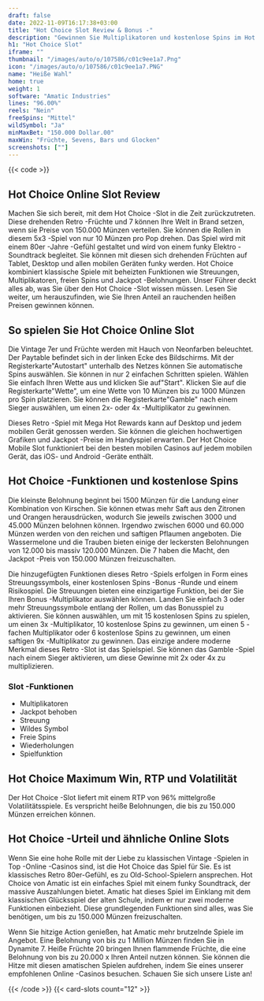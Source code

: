 ```yaml
---
draft: false
date: 2022-11-09T16:17:38+03:00
title: "Hot Choice Slot Review & Bonus -"
description: "Gewinnen Sie Multiplikatoren und kostenlose Spins im Hot Choice Slot von Amatic! Lesen Sie unsere Rezension, um herauszufinden, wie Sie 150.000 Münzen in einem Spin gewinnen können! Beinhaltet RTP & mehr."
h1: "Hot Choice Slot"
iframe: ""
thumbnail: "/images/auto/o/107586/c01c9ee1a7.Png"
icon: "/images/auto/o/107586/c01c9ee1a7.PNG"
name: "Heiße Wahl"
home: true
weight: 1
software: "Amatic Industries"
lines: "96.00%"
reels: "Nein"
freeSpins: "Mittel"
wildSymbol: "Ja"
minMaxBet: "150.000 Dollar.00"
maxWin: "Früchte, Sevens, Bars und Glocken"
screenshots: [""]
---
```


{{< code >}}<h2>Hot Choice Online Slot Review</h2><p>Machen Sie sich bereit, mit dem Hot Choice -Slot in die Zeit zurückzutreten. Diese drehenden Retro -Früchte und 7 können Ihre Welt in Brand setzen, wenn sie Preise von 150.000 Münzen verteilen. Sie können die Rollen in diesem 5x3 -Spiel von nur 10 Münzen pro Pop drehen. Das Spiel wird mit einem 80er -Jahre -Gefühl gestaltet und wird von einem funky Elektro -Soundtrack begleitet. Sie können mit diesen sich drehenden Früchten auf Tablet, Desktop und allen mobilen Geräten funky werden. Hot Choice kombiniert klassische Spiele mit beheizten Funktionen wie Streuungen, Multiplikatoren, freien Spins und Jackpot -Belohnungen. Unser Führer deckt alles ab, was Sie über den Hot Choice -Slot wissen müssen. Lesen Sie weiter, um herauszufinden, wie Sie Ihren Anteil an rauchenden heißen Preisen gewinnen können.</p><h2>So spielen Sie Hot Choice Online Slot</h2><p>Die Vintage 7er und Früchte werden mit Hauch von Neonfarben beleuchtet. Der Paytable befindet sich in der linken Ecke des Bildschirms. Mit der Registerkarte"Autostart" unterhalb des Netzes können Sie automatische Spins auswählen. Sie können in nur 2 einfachen Schritten spielen. Wählen Sie einfach Ihren Wette aus und klicken Sie auf"Start". Klicken Sie auf die Registerkarte"Wette", um eine Wette von 10 Münzen bis zu 1000 Münzen pro Spin platzieren. Sie können die Registerkarte"Gamble" nach einem Sieger auswählen, um einen 2x- oder 4x -Multiplikator zu gewinnen.</p><p>Dieses Retro -Spiel mit Mega Hot Rewards kann auf Desktop und jedem mobilen Gerät genossen werden. Sie können die gleichen hochwertigen Grafiken und Jackpot -Preise im Handyspiel erwarten. Der Hot Choice Mobile Slot funktioniert bei den besten mobilen Casinos auf jedem mobilen Gerät, das iOS- und Android -Geräte enthält.</p><h2>Hot Choice -Funktionen und kostenlose Spins</h2><p>Die kleinste Belohnung beginnt bei 1500 Münzen für die Landung einer Kombination von Kirschen. Sie können etwas mehr Saft aus den Zitronen und Orangen herausdrücken, wodurch Sie jeweils zwischen 3000 und 45.000 Münzen belohnen können. Irgendwo zwischen 6000 und 60.000 Münzen werden von den reichen und saftigen Pflaumen angeboten. Die Wassermelone und die Trauben bieten einige der leckersten Belohnungen von 12.000 bis massiv 120.000 Münzen. Die 7 haben die Macht, den Jackpot -Preis von 150.000 Münzen freizuschalten.</p><p>Die hinzugefügten Funktionen dieses Retro -Spiels erfolgen in Form eines Streuungssymbols, einer kostenlosen Spins -Bonus -Runde und einem Risikospiel. Die Streuungen bieten eine einzigartige Funktion, bei der Sie Ihren Bonus -Multiplikator auswählen können. Landen Sie einfach 3 oder mehr Streuungssymbole entlang der Rollen, um das Bonusspiel zu aktivieren. Sie können auswählen, um mit 15 kostenlosen Spins zu spielen, um einen 3x -Multiplikator, 10 kostenlose Spins zu gewinnen, um einen 5 -fachen Multiplikator oder 6 kostenlose Spins zu gewinnen, um einen saftigen 9x -Multiplikator zu gewinnen. Das einzige andere moderne Merkmal dieses Retro -Slot ist das Spielspiel. Sie können das Gamble -Spiel nach einem Sieger aktivieren, um diese Gewinne mit 2x oder 4x zu multiplizieren.</p><h3>
Slot -Funktionen</h3><ul>
<li></span>
Multiplikatoren</li>
<li></span>
Jackpot behoben</li>
<li></span>
Streuung</li>
<li></span>
Wildes Symbol</li>
<li></span>
Freie Spins</li>
<li></span>
Wiederholungen</li>
<li></span>
Spielfunktion</li></ul><h2>Hot Choice Maximum Win, RTP und Volatilität</h2><p>Der Hot Choice -Slot liefert mit einem RTP von 96% mittelgroße Volatilitätsspiele. Es verspricht heiße Belohnungen, die bis zu 150.000 Münzen erreichen können.</p><h2>Hot Choice -Urteil und ähnliche Online Slots</h2><p>Wenn Sie eine hohe Rolle mit der Liebe zu klassischen Vintage -Spielen in Top -Online -Casinos sind, ist die Hot Choice das Spiel für Sie. Es ist klassisches Retro 80er-Gefühl, es zu Old-School-Spielern ansprechen. Hot Choice von Amatic ist ein einfaches Spiel mit einem funky Soundtrack, der massive Auszahlungen bietet. Amatic hat dieses Spiel im Einklang mit dem klassischen Glücksspiel der alten Schule, indem er nur zwei moderne Funktionen einbezieht. Diese grundlegenden Funktionen sind alles, was Sie benötigen, um bis zu 150.000 Münzen freizuschalten.</p><p>Wenn Sie hitzige Action genießen, hat Amatic mehr brutzelnde Spiele im Angebot. Eine Belohnung von bis zu 1 Million Münzen finden Sie in Dynamite 7. Heiße Früchte 20 bringen Ihnen flammende Früchte, die eine Belohnung von bis zu 20.000 x Ihren Anteil nutzen können. Sie können die Hitze mit diesen amatischen Spielen aufdrehen, indem Sie eines unserer empfohlenen Online -Casinos besuchen. Schauen Sie sich unsere Liste an!</p>{{< /code >}}
 {{< card-slots count="12" >}}